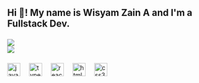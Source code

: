 <h2 align="left">Hi 👋! My name is Wisyam Zain A and I'm a Fullstack Dev.</h2>

###

 <img src="https://github-readme-stats.vercel.app/api?username=Wisyam&theme=tokyonight&count_private=true&line_height=20&hide_border=true&show_icons=true"/>
  <br/>
 <img src="https://github-readme-stats.vercel.app/api/top-langs/?username=Wisyam&layout=compact&theme=tokyonight&count_private=true&hide_border=true"/>

###


###

<div align="left">
  <img src="https://cdn.jsdelivr.net/gh/devicons/devicon/icons/javascript/javascript-original.svg" height="30" alt="javascript logo"  />
  <img width="12" />
  <img src="https://cdn.jsdelivr.net/gh/devicons/devicon/icons/typescript/typescript-original.svg" height="30" alt="typescript logo"  />
  <img width="12" />
  <img src="https://cdn.jsdelivr.net/gh/devicons/devicon/icons/react/react-original.svg" height="30" alt="react logo"  />
  <img width="12" />
  <img src="https://cdn.jsdelivr.net/gh/devicons/devicon/icons/html5/html5-original.svg" height="30" alt="html5 logo"  />
  <img width="12" />
  <img src="https://cdn.jsdelivr.net/gh/devicons/devicon/icons/css3/css3-original.svg" height="30" alt="css3 logo"  />
</div>

###

###

<br clear="both">

###
